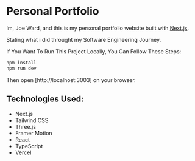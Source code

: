 # Personal Portfolio

Im, Joe Ward, and this is my personal portfolio website built with [Next.js](https://nextjs.org/).

Stating what i did throught my Software Engineering Journey.

If You Want To Run This Project Locally, You Can Follow These Steps:

```bash
npm install
npm run dev
```

Then open [http://localhost:3003] on your browser.

## Technologies Used:

- Next.js
- Tailwind CSS
- Three.js
- Framer Motion
- React
- TypeScript
- Vercel
